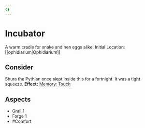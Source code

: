 ```yaml
---
{}
---
```

# Incubator
A warm cradle for snake and hen eggs alike. 
Initial Location: [[ophidiarium|Ophidiarium]]
## Consider
Shura the Pythian once slept inside this for a fortnight. It was a tight squeeze.
**Effect:** [Memory: Touch](https://uadaf.theevilroot.xyz/rowenarium/elements/mem.touch)
## Aspects
- Grail 1
- Forge 1
- #Comfort